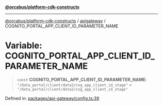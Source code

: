 [**@orcabus/platform-cdk-constructs**](../../../../README.md)

***

[@orcabus/platform-cdk-constructs](../../../../README.md) / [apigateway](../README.md) / COGNITO\_PORTAL\_APP\_CLIENT\_ID\_PARAMETER\_NAME

# Variable: COGNITO\_PORTAL\_APP\_CLIENT\_ID\_PARAMETER\_NAME

> `const` **COGNITO\_PORTAL\_APP\_CLIENT\_ID\_PARAMETER\_NAME**: `"/data_portal/client/data2/cog_app_client_id_stage"` = `"/data_portal/client/data2/cog_app_client_id_stage"`

Defined in: [packages/api-gateway/config.ts:39](https://github.com/OrcaBus/platform-cdk-constructs/blob/main/packages/api-gateway/config.ts#L39)
